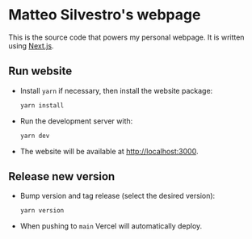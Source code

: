 # Matteo Silvestro's webpage

This is the source code that powers my personal webpage. It is written using
[Next.js](https://nextjs.org).

## Run website

- Install `yarn` if necessary, then install the website package:
  ```sh
  yarn install
  ```
- Run the development server with:
  ```sh
  yarn dev
  ```
- The website will be available at
  [http://localhost:3000](http://localhost:3000).

## Release new version

- Bump version and tag release (select the desired version):
  ```sh
  yarn version
  ```
- When pushing to `main` Vercel will automatically deploy.
